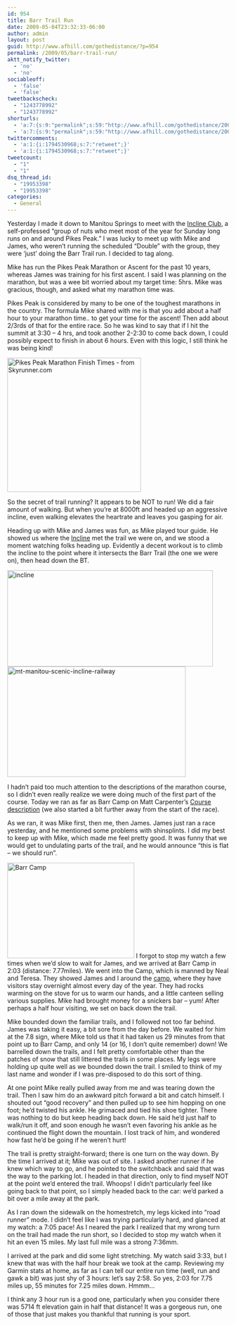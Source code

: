 ```yaml
---
id: 954
title: Barr Trail Run
date: 2009-05-04T23:32:33-06:00
author: admin
layout: post
guid: http://www.afhill.com/gothedistance/?p=954
permalink: /2009/05/barr-trail-run/
aktt_notify_twitter:
  - 'no'
  - 'no'
sociableoff:
  - 'false'
  - 'false'
tweetbackscheck:
  - "1243778992"
  - "1243778992"
shorturls:
  - 'a:7:{s:9:"permalink";s:59:"http://www.afhill.com/gothedistance/2009/05/barr-trail-run/";s:7:"tinyurl";s:25:"http://tinyurl.com/ph7btn";s:4:"isgd";s:17:"http://is.gd/znYD";s:5:"bitly";s:20:"http://bit.ly/1akjkp";s:5:"snipr";s:22:"http://snipr.com/hx5vx";s:5:"snurl";s:22:"http://snurl.com/hx5vx";s:7:"snipurl";s:24:"http://snipurl.com/hx5vx";}'
  - 'a:7:{s:9:"permalink";s:59:"http://www.afhill.com/gothedistance/2009/05/barr-trail-run/";s:7:"tinyurl";s:25:"http://tinyurl.com/ph7btn";s:4:"isgd";s:17:"http://is.gd/znYD";s:5:"bitly";s:20:"http://bit.ly/1akjkp";s:5:"snipr";s:22:"http://snipr.com/hx5vx";s:5:"snurl";s:22:"http://snurl.com/hx5vx";s:7:"snipurl";s:24:"http://snipurl.com/hx5vx";}'
twittercomments:
  - 'a:1:{i:1794530968;s:7:"retweet";}'
  - 'a:1:{i:1794530968;s:7:"retweet";}'
tweetcount:
  - "1"
  - "1"
dsq_thread_id:
  - "19953398"
  - "19953398"
categories:
  - General
---
```

Yesterday I made it down to Manitou Springs to meet with the [Incline Club](http://www.inclineclub.com), a self-professed &#8220;group of nuts who meet most of the year for Sunday long runs on and around Pikes Peak.&#8221; I was lucky to meet up with Mike and James, who weren&#8217;t running the scheduled &#8220;Double&#8221; with the group, they were &#8216;just&#8217; doing the Barr Trail run. I decided to tag along. 

<!--more-->Mike has run the Pikes Peak Marathon or Ascent for the past 10 years, whereas James was training for his first ascent. I said I was planning on the marathon, but was a wee bit worried about my target time: 5hrs. Mike was gracious, though, and asked what my marathon time was. 

Pikes Peak is considered by many to be one of the toughest marathons in the country. The formula Mike shared with me is that you add about a half hour to your marathon time.. to get your time for the ascent! Then add about 2/3rds of that for the entire race. So he was kind to say that if I hit the summit at 3:30 &#8211; 4 hrs, and took another 2-2:30 to come back down, I could possibly expect to finish in about 6 hours. Even with this logic, I still think he was being kind!

[<img src="http://www.afhill.com/gothedistance/wp-content/uploads/2009/05/pikes-peak-barr-trail.png" alt="Pikes Peak Marathon Finish Times - from Skyrunner.com" title="Pikes Peak Marathon Finish Times - from Skyrunner.com" width="304" height="305" class="aligncenter size-full wp-image-950" />](http://www.skyrunner.com/ppcourse.htm#Google)

So the secret of trail running? It appears to be NOT to run! We did a fair amount of walking. But when you&#8217;re at 8000ft and headed up an aggressive incline, even walking elevates the heartrate and leaves you gasping for air. 

Heading up with Mike and James was fun, as Mike played tour guide. He showed us where the [Incline](http://www.inclineclub.com/incline/) met the trail we were on, and we stood a moment watching folks heading up. Evidently a decent workout is to climb the incline to the point where it intersects the Barr Trail (the one we were on), then head down the BT. 

<img src="http://www.afhill.com/gothedistance/wp-content/uploads/2009/05/p_incline1.gif" alt="incline" title="incline" width="468" height="219" class="aligncenter size-full wp-image-952" /> 

<img src="http://www.afhill.com/gothedistance/wp-content/uploads/2009/05/mt-manitou-scenic-incline-railway.png" alt="mt-manitou-scenic-incline-railway" title="mt-manitou-scenic-incline-railway" width="406" height="251" class="aligncenter size-full wp-image-953" /> 

I hadn&#8217;t paid too much attention to the descriptions of the marathon course, so I didn&#8217;t even really realize we were doing much of the first part of the course. Today we ran as far as Barr Camp on Matt Carpenter&#8217;s [Course description](http://www.skyrunner.com/ppcourse.htm) (we also started a bit further away from the start of the race).

As we ran, it was Mike first, then me, then James. James just ran a race yesterday, and he mentioned some problems with shinsplints. I did my best to keep up with Mike, which made me feel pretty good. It was funny that we would get to undulating parts of the trail, and he would announce &#8220;this is flat &#8211; we should run&#8221;.

<img src="http://www.afhill.com/gothedistance/wp-content/uploads/2009/05/maincabin.jpg" alt="Barr Camp" title="Barr Camp" width="289" height="217" class="alignright size-full wp-image-956" /> I forgot to stop my watch a few times when we&#8217;d slow to wait for James, and we arrived at Barr Camp in 2:03 (distance: 7.77miles). We went into the Camp, which is manned by Neal and Teresa. They showed James and I around the [camp](http://www.barrcamp.com/), where they have visitors stay overnight almost every day of the year. They had rocks warming on the stove for us to warm our hands, and a little canteen selling various supplies. Mike had brought money for a snickers bar &#8211; yum! After perhaps a half hour visiting, we set on back down the trail. 

Mike bounded down the familiar trails, and I followed not too far behind. James was taking it easy, a bit sore from the day before. We waited for him at the 7.8 sign, where Mike told us that it had taken us 29 minutes from that point up to Barr Camp, and only 14 (or 16, I don&#8217;t quite remember) down! We barrelled down the trails, and I felt pretty comfortable other than the patches of snow that still littered the trails in some places. My legs were holding up quite well as we bounded down the trail. I smiled to think of my last name and wonder if I was pre-disposed to do this sort of thing. 

At one point Mike really pulled away from me and was tearing down the trail. Then I saw him do an awkward pitch forward a bit and catch himself. I shouted out &#8220;good recovery&#8221; and then pulled up to see him hopping on one foot; he&#8217;d twisted his ankle. He grimaced and tied his shoe tighter. There was nothing to do but keep heading back down. He said he&#8217;d just half to walk/run it off, and soon enough he wasn&#8217;t even favoring his ankle as he continued the flight down the mountain. I lost track of him, and wondered how fast he&#8217;d be going if he weren&#8217;t hurt!

The trail is pretty straight-forward; there is one turn on the way down. By the time I arrived at it; Mike was out of site. I asked another runner if he knew which way to go, and he pointed to the switchback and said that was the way to the parking lot. I headed in that direction, only to find myself NOT at the point we&#8217;d entered the trail. Whoops! I didn&#8217;t particularly feel like going back to that point, so I simply headed back to the car: we&#8217;d parked a bit over a mile away at the park.

As I ran down the sidewalk on the homestretch, my legs kicked into &#8220;road runner&#8221; mode. I didn&#8217;t feel like I was trying particularly hard, and glanced at my watch: a 7:05 pace! As I neared the park I realized that my wrong turn on the trail had made the run short, so I decided to stop my watch when it hit an even 15 miles. My last full mile was a strong 7:36mm.

I arrived at the park and did some light stretching. My watch said 3:33, but I knew that was with the half hour break we took at the camp. Reviewing my Garmin stats at home, as far as I can tell our entire run time (well, run and gawk a bit) was just shy of 3 hours: let&#8217;s say 2:58. So yes, 2:03 for 7.75 miles up, 55 minutes for 7.25 miles down. Hmmm&#8230;

I think any 3 hour run is a good one, particularly when you consider there was 5714 ft elevation gain in half that distance! It was a gorgeous run, one of those that just makes you thankful that running is your sport.